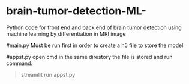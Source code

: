 # brain-tumor-detection-ML-
Python code for front end and back end of brain tumor detection using machine learning by differentiation in MRI image



#main.py
Must be run first in order to create a h5 file to store the model


#appst.py
open cmd in the same direstory the file is stored and run command:
>streamlit run appst.py
